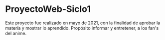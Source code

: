 # ProyectoWeb-Siclo1
Este proyecto fue realizado en mayo de 2021, con la finalidad de aprobar la matería y mostrar lo aprendido. Propósito informar y entretener, a los fan's del anime.
